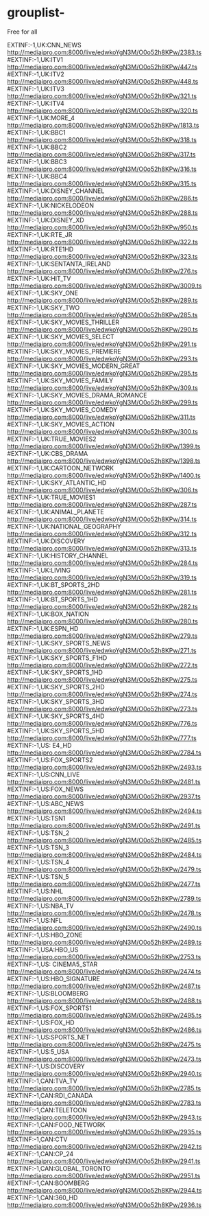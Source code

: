 # grouplist-
Free for all

EXTINF:-1,UK:CNN_NEWS
http://mediaipro.com:8000/live/edwkoYgN3M/O0o52h8KPw/2383.ts
#EXTINF:-1,UK:ITV1
http://mediaipro.com:8000/live/edwkoYgN3M/O0o52h8KPw/447.ts
#EXTINF:-1,UK:ITV2
http://mediaipro.com:8000/live/edwkoYgN3M/O0o52h8KPw/448.ts
#EXTINF:-1,UK:ITV3
http://mediaipro.com:8000/live/edwkoYgN3M/O0o52h8KPw/321.ts
#EXTINF:-1,UK:ITV4
http://mediaipro.com:8000/live/edwkoYgN3M/O0o52h8KPw/320.ts
#EXTINF:-1,UK:MORE_4
http://mediaipro.com:8000/live/edwkoYgN3M/O0o52h8KPw/1813.ts
#EXTINF:-1,UK:BBC1
http://mediaipro.com:8000/live/edwkoYgN3M/O0o52h8KPw/318.ts
#EXTINF:-1,UK:BBC2
http://mediaipro.com:8000/live/edwkoYgN3M/O0o52h8KPw/317.ts
#EXTINF:-1,UK:BBC3
http://mediaipro.com:8000/live/edwkoYgN3M/O0o52h8KPw/316.ts
#EXTINF:-1,UK:BBC4
http://mediaipro.com:8000/live/edwkoYgN3M/O0o52h8KPw/315.ts
#EXTINF:-1,UK:DISNEY_CHANNEL
http://mediaipro.com:8000/live/edwkoYgN3M/O0o52h8KPw/286.ts
#EXTINF:-1,UK:NICKELODEON
http://mediaipro.com:8000/live/edwkoYgN3M/O0o52h8KPw/288.ts
#EXTINF:-1,UK:DISNEY_XD
http://mediaipro.com:8000/live/edwkoYgN3M/O0o52h8KPw/950.ts
#EXTINF:-1,UK:RTE_JR
http://mediaipro.com:8000/live/edwkoYgN3M/O0o52h8KPw/322.ts
#EXTINF:-1,UK:RTE1HD
http://mediaipro.com:8000/live/edwkoYgN3M/O0o52h8KPw/323.ts
#EXTINF:-1,UK:SENTANTA_IRELAND
http://mediaipro.com:8000/live/edwkoYgN3M/O0o52h8KPw/276.ts
#EXTINF:-1,UK:HIT_TV
http://mediaipro.com:8000/live/edwkoYgN3M/O0o52h8KPw/3009.ts
#EXTINF:-1,UK:SKY_ONE
http://mediaipro.com:8000/live/edwkoYgN3M/O0o52h8KPw/289.ts
#EXTINF:-1,UK:SKY_TWO
http://mediaipro.com:8000/live/edwkoYgN3M/O0o52h8KPw/285.ts
#EXTINF:-1,UK:SKY_MOVIES_THRILLER
http://mediaipro.com:8000/live/edwkoYgN3M/O0o52h8KPw/290.ts
#EXTINF:-1,UK:SKY_MOVIES_SELECT
http://mediaipro.com:8000/live/edwkoYgN3M/O0o52h8KPw/291.ts
#EXTINF:-1,UK:SKY_MOVIES_PREMIERE
http://mediaipro.com:8000/live/edwkoYgN3M/O0o52h8KPw/293.ts
#EXTINF:-1,UK:SKY_MOVIES_MODERN_GREAT
http://mediaipro.com:8000/live/edwkoYgN3M/O0o52h8KPw/295.ts
#EXTINF:-1,UK:SKY_MOVIES_FAMILY
http://mediaipro.com:8000/live/edwkoYgN3M/O0o52h8KPw/309.ts
#EXTINF:-1,UK:SKY_MOVIES_DRAMA_ROMANCE
http://mediaipro.com:8000/live/edwkoYgN3M/O0o52h8KPw/299.ts
#EXTINF:-1,UK:SKY_MOVIES_COMEDY
http://mediaipro.com:8000/live/edwkoYgN3M/O0o52h8KPw/311.ts
#EXTINF:-1,UK:SKY_MOVIES_ACTION
http://mediaipro.com:8000/live/edwkoYgN3M/O0o52h8KPw/300.ts
#EXTINF:-1,UK:TRUE_MOVIES2
http://mediaipro.com:8000/live/edwkoYgN3M/O0o52h8KPw/1399.ts
#EXTINF:-1,UK:CBS_DRAMA
http://mediaipro.com:8000/live/edwkoYgN3M/O0o52h8KPw/1398.ts
#EXTINF:-1,UK:CARTOON_NETWORK
http://mediaipro.com:8000/live/edwkoYgN3M/O0o52h8KPw/1400.ts
#EXTINF:-1,UK:SKY_ATLANTIC_HD
http://mediaipro.com:8000/live/edwkoYgN3M/O0o52h8KPw/306.ts
#EXTINF:-1,UK:TRUE_MOVIES1
http://mediaipro.com:8000/live/edwkoYgN3M/O0o52h8KPw/287.ts
#EXTINF:-1,UK:ANIMAL_PLANETE
http://mediaipro.com:8000/live/edwkoYgN3M/O0o52h8KPw/314.ts
#EXTINF:-1,UK:NATIONAL_GEOGRAPHY
http://mediaipro.com:8000/live/edwkoYgN3M/O0o52h8KPw/312.ts
#EXTINF:-1,UK:DISCOVERY
http://mediaipro.com:8000/live/edwkoYgN3M/O0o52h8KPw/313.ts
#EXTINF:-1,UK:HISTORY_CHANNEL
http://mediaipro.com:8000/live/edwkoYgN3M/O0o52h8KPw/284.ts
#EXTINF:-1,UK:LIVING
http://mediaipro.com:8000/live/edwkoYgN3M/O0o52h8KPw/319.ts
#EXTINF:-1,UK:BT_SPORTS_2HD
http://mediaipro.com:8000/live/edwkoYgN3M/O0o52h8KPw/281.ts
#EXTINF:-1,UK:BT_SPORTS_1HD
http://mediaipro.com:8000/live/edwkoYgN3M/O0o52h8KPw/282.ts
#EXTINF:-1,UK:BOX_NATION
http://mediaipro.com:8000/live/edwkoYgN3M/O0o52h8KPw/280.ts
#EXTINF:-1,UK:ESPN_HD
http://mediaipro.com:8000/live/edwkoYgN3M/O0o52h8KPw/279.ts
#EXTINF:-1,UK:SKY_SPORTS_NEWS
http://mediaipro.com:8000/live/edwkoYgN3M/O0o52h8KPw/271.ts
#EXTINF:-1,UK:SKY_SPORTS_F1HD
http://mediaipro.com:8000/live/edwkoYgN3M/O0o52h8KPw/272.ts
#EXTINF:-1,UK:SKY_SPORTS_1HD
http://mediaipro.com:8000/live/edwkoYgN3M/O0o52h8KPw/275.ts
#EXTINF:-1,UK:SKY_SPORTS_2HD
http://mediaipro.com:8000/live/edwkoYgN3M/O0o52h8KPw/274.ts
#EXTINF:-1,UK:SKY_SPORTS_3HD
http://mediaipro.com:8000/live/edwkoYgN3M/O0o52h8KPw/273.ts
#EXTINF:-1,UK:SKY_SPORTS_4HD
http://mediaipro.com:8000/live/edwkoYgN3M/O0o52h8KPw/776.ts
#EXTINF:-1,UK:SKY_SPORTS_5HD
http://mediaipro.com:8000/live/edwkoYgN3M/O0o52h8KPw/777.ts
#EXTINF:-1,US: E4_HD
http://mediaipro.com:8000/live/edwkoYgN3M/O0o52h8KPw/2784.ts
#EXTINF:-1,US:FOX_SPORTS2
http://mediaipro.com:8000/live/edwkoYgN3M/O0o52h8KPw/2493.ts
#EXTINF:-1,US:CNN_LIVE
http://mediaipro.com:8000/live/edwkoYgN3M/O0o52h8KPw/2481.ts
#EXTINF:-1,US:FOX_NEWS
http://mediaipro.com:8000/live/edwkoYgN3M/O0o52h8KPw/2937.ts
#EXTINF:-1,US:ABC_NEWS
http://mediaipro.com:8000/live/edwkoYgN3M/O0o52h8KPw/2494.ts
#EXTINF:-1,US:TSN1
http://mediaipro.com:8000/live/edwkoYgN3M/O0o52h8KPw/2491.ts
#EXTINF:-1,US:TSN_2
http://mediaipro.com:8000/live/edwkoYgN3M/O0o52h8KPw/2485.ts
#EXTINF:-1,US:TSN_3
http://mediaipro.com:8000/live/edwkoYgN3M/O0o52h8KPw/2484.ts
#EXTINF:-1,US:TSN_4
http://mediaipro.com:8000/live/edwkoYgN3M/O0o52h8KPw/2479.ts
#EXTINF:-1,US:TSN_5
http://mediaipro.com:8000/live/edwkoYgN3M/O0o52h8KPw/2477.ts
#EXTINF:-1,US:NHL
http://mediaipro.com:8000/live/edwkoYgN3M/O0o52h8KPw/2789.ts
#EXTINF:-1,US:NBA_TV
http://mediaipro.com:8000/live/edwkoYgN3M/O0o52h8KPw/2478.ts
#EXTINF:-1,US:NFL
http://mediaipro.com:8000/live/edwkoYgN3M/O0o52h8KPw/2490.ts
#EXTINF:-1,US:HBO_ZONE
http://mediaipro.com:8000/live/edwkoYgN3M/O0o52h8KPw/2489.ts
#EXTINF:-1,USA:HBO_US
http://mediaipro.com:8000/live/edwkoYgN3M/O0o52h8KPw/2753.ts
#EXTINF:-1,US: CINEMA5_STAR
http://mediaipro.com:8000/live/edwkoYgN3M/O0o52h8KPw/2474.ts
#EXTINF:-1,US:HBO_SIGNATURE
http://mediaipro.com:8000/live/edwkoYgN3M/O0o52h8KPw/2487.ts
#EXTINF:-1,US:BLOOMBERG
http://mediaipro.com:8000/live/edwkoYgN3M/O0o52h8KPw/2488.ts
#EXTINF:-1,US:FOX_SPORTS1
http://mediaipro.com:8000/live/edwkoYgN3M/O0o52h8KPw/2495.ts
#EXTINF:-1,US:FOX_HD
http://mediaipro.com:8000/live/edwkoYgN3M/O0o52h8KPw/2486.ts
#EXTINF:-1,US:SPORTS_NET
http://mediaipro.com:8000/live/edwkoYgN3M/O0o52h8KPw/2475.ts
#EXTINF:-1,US:5_USA
http://mediaipro.com:8000/live/edwkoYgN3M/O0o52h8KPw/2473.ts
#EXTINF:-1,US:DISCOVERY
http://mediaipro.com:8000/live/edwkoYgN3M/O0o52h8KPw/2940.ts
#EXTINF:-1,CAN:TVA_TV
http://mediaipro.com:8000/live/edwkoYgN3M/O0o52h8KPw/2785.ts
#EXTINF:-1,CAN:RDI_CANADA
http://mediaipro.com:8000/live/edwkoYgN3M/O0o52h8KPw/2783.ts
#EXTINF:-1,CAN:TELETOON
http://mediaipro.com:8000/live/edwkoYgN3M/O0o52h8KPw/2943.ts
#EXTINF:-1,CAN:FOOD_NETWORK
http://mediaipro.com:8000/live/edwkoYgN3M/O0o52h8KPw/2935.ts
#EXTINF:-1,CAN:CTV
http://mediaipro.com:8000/live/edwkoYgN3M/O0o52h8KPw/2942.ts
#EXTINF:-1,CAN:CP_24
http://mediaipro.com:8000/live/edwkoYgN3M/O0o52h8KPw/2941.ts
#EXTINF:-1,CAN:GLOBAL_TORONTO
http://mediaipro.com:8000/live/edwkoYgN3M/O0o52h8KPw/2951.ts
#EXTINF:-1,CAN:BOOMBERG
http://mediaipro.com:8000/live/edwkoYgN3M/O0o52h8KPw/2944.ts
#EXTINF:-1,CAN:360_HD
http://mediaipro.com:8000/live/edwkoYgN3M/O0o52h8KPw/2936.ts
